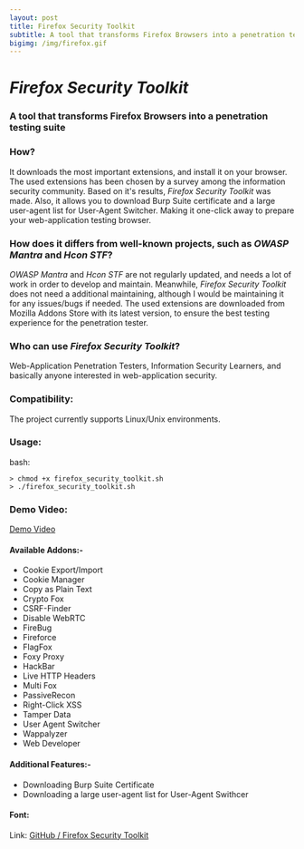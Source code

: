 ```yaml
---
layout: post
title: Firefox Security Toolkit
subtitle: A tool that transforms Firefox Browsers into a penetration testing suite
bigimg: /img/firefox.gif
---
```



*Firefox Security Toolkit*
====================
### A tool that transforms Firefox Browsers into a penetration testing suite


### How?
It downloads the most important extensions, and install it on your browser. The used extensions has been chosen by a survey among the information security community. Based on it's results, *Firefox Security Toolkit* was made. Also, it allows you to download Burp Suite certificate and a large user-agent list for User-Agent Switcher. Making it one-click away to prepare your web-application testing browser.

### How does it differs from well-known projects, such as *OWASP Mantra* and *Hcon STF*?
*OWASP Mantra* and *Hcon STF* are not regularly updated, and needs a lot of work in order to develop and maintain. Meanwhile, *Firefox Security Toolkit* does not need a additional maintaining, although I would be maintaining it for any issues/bugs if needed. The used extensions are downloaded from Mozilla Addons Store with its latest version, to ensure the best testing experience for the penetration tester.

### Who can use *Firefox Security Toolkit*?
Web-Application Penetration Testers, Information Security Learners, and basically anyone interested in web-application security.

### Compatibility:
The project currently supports Linux/Unix environments. 

### Usage:
bash: 

```> chmod +x firefox_security_toolkit.sh```  
```> ./firefox_security_toolkit.sh```

### Demo Video:
[Demo Video](https://www.youtube.com/watch?v=0pD-tNrxrzY)

#### Available Addons:-
* Cookie Export/Import
* Cookie Manager 
* Copy as Plain Text
* Crypto Fox
* CSRF-Finder
* Disable WebRTC
* FireBug
* Fireforce
* FlagFox
* Foxy Proxy
* HackBar
* Live HTTP Headers
* Multi Fox
* PassiveRecon
* Right-Click XSS
* Tamper Data
* User Agent Switcher
* Wappalyzer
* Web Developer

#### Additional Features:-
* Downloading Burp Suite Certificate
* Downloading a large user-agent list for User-Agent Swithcer

#### Font:
Link: [GitHub / Firefox Security Toolkit](https://github.com/mazen160/Firefox-Security-Toolkit)